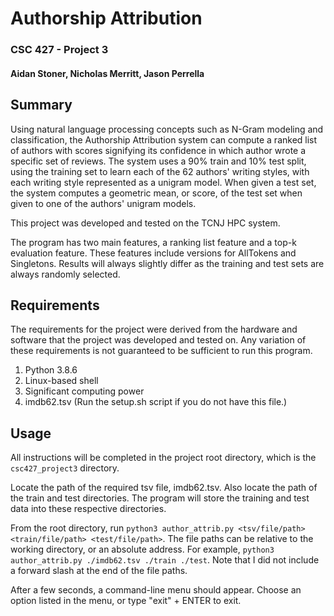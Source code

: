 # Authorship Attribution
### CSC 427 - Project 3
#### Aidan Stoner, Nicholas Merritt, Jason Perrella

## Summary

Using natural language processing concepts such as N-Gram modeling and classification, the Authorship Attribution system can compute a ranked list of authors with scores signifying its confidence in which author wrote a specific set of reviews. The system uses a 90% train and 10% test split, using the training set to learn each of the 62 authors' writing styles, with each writing style represented as a unigram model. When given a test set, the system computes a geometric mean, or score, of the test set when given to one of the authors' unigram models.

This project was developed and tested on the TCNJ HPC system.

The program has two main features, a ranking list feature and a top-k evaluation feature. These features include versions for AllTokens and Singletons. Results will always slightly differ as the training and test sets are always randomly selected.

## Requirements

The requirements for the project were derived from the hardware and software that the project was developed and tested on. Any variation of these requirements is not guaranteed to be sufficient to run this program.
1. Python 3.8.6
2. Linux-based shell
3. Significant computing power
4. imdb62.tsv (Run the setup.sh script if you do not have this file.)

## Usage

All instructions will be completed in the project root directory, which is the `csc427_project3` directory.

Locate the path of the required tsv file, imdb62.tsv. Also locate the path of the train and test directories. The program will store the training and test data into these respective directories.

From the root directory, run `python3 author_attrib.py <tsv/file/path> <train/file/path> <test/file/path>`. The file paths can be relative to the working directory, or an absolute address.
For example, `python3 author_attrib.py ./imdb62.tsv ./train ./test`. Note that I did not include a forward slash at the end of the file paths.

After a few seconds, a command-line menu should appear. Choose an option listed in the menu, or type "exit" + ENTER to exit.
